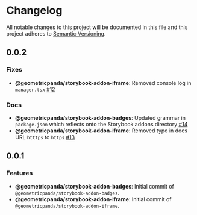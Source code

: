 # Changelog
All notable changes to this project will be documented in this file
and this project adheres to [Semantic Versioning](https://semver.org/spec/v2.0.0.html).

## 0.0.2

### Fixes
- __@geometricpanda/storybook-addon-iframe__: Removed console log in `manager.tsx` [#12](https://github.com/geometricpanda/geometricpanda/issues/12)

### Docs
- __@geometricpanda/storybook-addon-badges__: Updated grammar in `package.json` which reflects onto the Storybook addons directory [#14](https://github.com/geometricpanda/geometricpanda/issues/14)
- __@geometricpanda/storybook-addon-iframe__: Removed typo in docs URL `htttps` to `https` [#13](https://github.com/geometricpanda/geometricpanda/issues/13)


## 0.0.1

### Features
- __@geometricpanda/storybook-addon-badges__: Initial commit of `@geometricpanda/storybook-addon-badges`.
- __@geometricpanda/storybook-addon-iframe__: Initial commit of `@geometricpanda/storybook-addon-iframe`.
